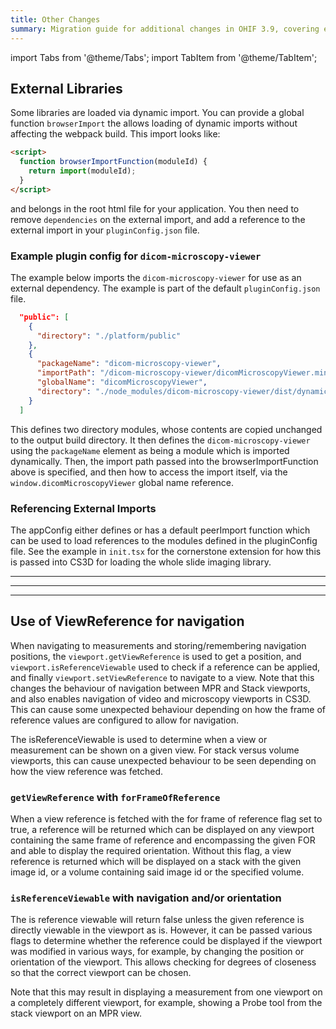 ```yaml
---
title: Other Changes
summary: Migration guide for additional changes in OHIF 3.9, covering external library loading with browserImport function, the pluginConfig.json format for dynamic imports, and improvements to viewport navigation using ViewReference methods.
---
```


import Tabs from '@theme/Tabs';
import TabItem from '@theme/TabItem';


## External Libraries
Some libraries are loaded via dynamic import.  You can provide a global function
`browserImport` the allows loading of dynamic imports without affecting the
webpack build.  This import looks like:

```html
<script>
  function browserImportFunction(moduleId) {
    return import(moduleId);
  }
</script>
```

and belongs in the root html file for your application.
You then need to remove `dependencies` on the external import, and add a reference
to the external import in your `pluginConfig.json` file.

### Example plugin config for `dicom-microscopy-viewer`
The example below imports the `dicom-microscopy-viewer` for use as an external
dependency.  The example is part of the default `pluginConfig.json` file.

```json
  "public": [
    {
      "directory": "./platform/public"
    },
    {
      "packageName": "dicom-microscopy-viewer",
      "importPath": "/dicom-microscopy-viewer/dicomMicroscopyViewer.min.js",
      "globalName": "dicomMicroscopyViewer",
      "directory": "./node_modules/dicom-microscopy-viewer/dist/dynamic-import"
    }
  ]
```

This defines two directory modules, whose contents are copied unchanged to the
output build directory.  It then defines the `dicom-microscopy-viewer` using
the `packageName` element as being a module which is imported dynamically.
Then, the import path passed into the browserImportFunction above is
specified, and then how to access the import itself, via the `window.dicomMicroscopyViewer`
global name reference.

### Referencing External Imports
The appConfig either defines or has a default peerImport function which can be
used to load references to the modules defined in the pluginConfig file.  See
the example in `init.tsx` for the cornerstone extension for how this is passed
into CS3D for loading the whole slide imaging library.



---



---


---


## Use of ViewReference for navigation
When navigating to measurements and storing/remembering navigation positions,
the `viewport.getViewReference` is used to get a position, and `viewport.isReferenceViewable`
used to check if a reference can be applied, and finally `viewport.setViewReference` to
navigate to a view.  Note that this changes the behaviour of navigation between
MPR and Stack viewports, and also enables navigation of video and microscopy
viewports in CS3D.  This can cause some unexpected behaviour depending on how the
frame of reference values are configured to allow for navigation.

The isReferenceViewable is used to determine when a view or measurement can be
shown on a given view.  For stack versus volume viewports, this can cause unexpected
behaviour to be seen depending on how the view reference was fetched.

### `getViewReference` with `forFrameOfReference`
When a view reference is fetched with the for frame of reference flag set to true,
a reference will be returned which can be displayed on any viewport containing
the same frame of reference and encompassing the given FOR and able to display the required
orientation.  Without this flag, a view reference is returned which will be
displayed on a stack with the given image id, or a volume containing said image id
or the specified volume.

### `isReferenceViewable` with navigation and/or orientation
The is reference viewable will return false unless the given reference is directly
viewable in the viewport as is.  However, it can be passed various flags to determine
whether the reference could be displayed if the viewport was modified in various ways,
for example, by changing the position or orientation of the viewport.  This allows
checking for degrees of closeness so that the correct viewport can be chosen.

Note that this may result in displaying a measurement from one viewport on a completely
different viewport, for example, showing a Probe tool from the stack viewport on
an MPR view.
